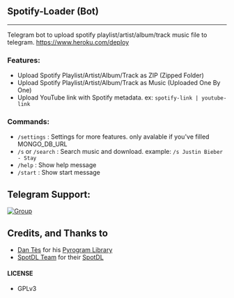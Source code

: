 ## Spotify-Loader (Bot)
---

Telegram bot to upload spotify playlist/artist/album/track music file to telegram.
https://www.heroku.com/deploy
### Features:

- Upload Spotify Playlist/Artist/Album/Track as ZIP (Zipped Folder)
- Upload Spotify Playlist/Artist/Album/Track as Music (Uploaded One By One)
- Upload YouTube link with Spotify metadata. ex: `spotify-link | youtube-link`

### Commands:

- `/settings` : Settings for more features. only avalable if you've filled MONGO_DB_URL
- `/s` or `/search` : Search music and download. example: `/s Justin Bieber - Stay`
- `/help` : Show help message 
- `/start` : Show start message 

## Telegram Support:

[![Group](https://img.shields.io/badge/TG-Group-30302f?style=flat&logo=telegram)](https://t.me/WeebProgrammer)

## Credits, and Thanks to

* [Dan Tès](https://t.me/haskell) for his [Pyrogram Library](https://github.com/pyrogram/pyrogram)
* [SpotDL Team](https://github.com/spotDL) for their [SpotDL](https://github.com/spotDL/spotify-downloader)

#### LICENSE
- GPLv3
